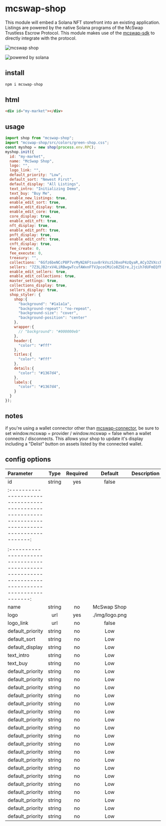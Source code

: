 # mcswap-shop
This module will embed a Solana NFT storefront into an existing application. Listings are powered by the native Solana programs of the McSwap Trustless Escrow Protocol. This module makes use of the [mcswap-sdk](https://github.com/SolDapper/mcswap-sdk) to directly integrate with the protocol.

![mcswap shop](https://repository-images.githubusercontent.com/944741416/d30f1c19-99a5-479f-ab66-ba9ab5d4c6e5)

![powered by solana](http://mcswap.xyz/gh/stacked-color.svg)

## install
```javascript
npm i mcswap-shop
```

## html
```html
<div id="my-market"></div>
```

## usage
```javascript
import shop from "mcswap-shop";
import "mcswap-shop/src/colors/green-shop.css";
const myshop = new shop(process.env.RPC);
myshop.init({
  id: "my-market",
  name: "McSwap Shop",
  logo: "",
  logo_link: "",
  default_priority: "Low",
  default_sort: "Newest First",
  default_display: "All Listings",
  text_intro: "Initializing Demo",
  text_buy: "Buy Me",
  enable_new_listings: true,
  enable_edit_sort: true,
  enable_edit_display: true,
  enable_edit_core: true,
  core_display: true,
  enable_edit_nft: true,
  nft_display: true,
  enable_edit_pnft: true,
  pnft_display: true,
  enable_edit_cnft: true,
  cnft_display: true,
  fee_create: 0,
  fee_execute: 0,
  treasury: "",
  collections: "6Gfz6beNCcP8P7vrMyN2AFtsuv8rkVszSJ8xoP4zQyaR,ACy3ZVXcch8mZXUtRVqsJfa2DhFHxnUJpBb4oeN9tZsX,BL8ocmGmaEiM73JYjAAhgAmHPbtuY3CThYem9g4N5PqQ,BTJPWLW7DLQWpm2TNNEByAM5a1E1AGJp4h43czo9YBLc,Cq2BNRoE5RqyqSmACDQLx4ivp3MgmePwd2mdroZ5hmom,H3mnaqNFFNwqRfEiWFsRTgprCvG4tYFfmNezGEVnaMuQ",
  sellers: "7Z3LJB2rxV4LiRBwgwTcufAWxnFTVJpcoCMiCo8Z5Ere,2jcih7dUFmEQfMUXQQnL2Fkq9zMqj4jwpHqvRVe3gGLL",
  enable_edit_sellers: true,
  enable_edit_collections: true,
  master_settings: true,
  collections_display: true,
  sellers_display: true,
  shop_styler: {
    shop:{
      "background": "#1a1a1a",
      "background-repeat": "no-repeat",
      "background-size": "cover",
      "background-position": "center"
    },
    wrapper:{
      // "background": "#000000eb"
    },
    header:{
      "color": "#fff"
    },
    titles:{
      "color": "#fff"
    },
    details:{
      "color": "#1367d4",
    },
    labels:{
      "color": "#1367d4",
    }
  }
});
```

## notes
if you're using a wallet connector other than [mcswap-connector](https://github.com/SolDapper/mcswap-connector), be sure to set window.mcswap = provider / window.mcswap = false when a wallet connects / disconnects. This allows your shop to update it's display including a "Delist" button on assets listed by the connected wallet.

## config options

| **Parameter**     |    **Type**     | **Required** |   **Default**   | **Description**          |
| :---------------- |:---------------:|:------------:|:---------------:|:-------------------------|
| id                | string          |   yes        |  false          |                          |
| :----------------------------------------------------------------------------------------------:|
|                                                                                                 |
| :----------------------------------------------------------------------------------------------:|
| name              | string          |   no         |  McSwap Shop    |                          |
| logo              | url             |   yes        | ./img/logo.png  |                          |
| logo_link         | url             |   no         |  false          |                          |
| default_priority  | string          |   no         |  Low            |                          |
| default_sort      | string          |   no         |  Low            |                          |
| default_display   | string          |   no         |  Low            |                          |
| text_intro        | string          |   no         |  Low            |                          |
| text_buy          | string          |   no         |  Low            |                          |
| default_priority  | string          |   no         |  Low            |                          |
| default_priority  | string          |   no         |  Low            |                          |
| default_priority  | string          |   no         |  Low            |                          |
| default_priority  | string          |   no         |  Low            |                          |
| default_priority  | string          |   no         |  Low            |                          |
| default_priority  | string          |   no         |  Low            |                          |
| default_priority  | string          |   no         |  Low            |                          |
| default_priority  | string          |   no         |  Low            |                          |
| default_priority  | string          |   no         |  Low            |                          |
| default_priority  | string          |   no         |  Low            |                          |
| default_priority  | string          |   no         |  Low            |                          |
| default_priority  | string          |   no         |  Low            |                          |
| default_priority  | string          |   no         |  Low            |                          |
| default_priority  | string          |   no         |  Low            |                          |
| default_priority  | string          |   no         |  Low            |                          |
| default_priority  | string          |   no         |  Low            |                          |
| default_priority  | string          |   no         |  Low            |                          |
| default_priority  | string          |   no         |  Low            |                          |
| default_priority  | string          |   no         |  Low            |                          |






